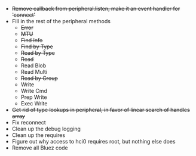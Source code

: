 * ~~Remove callback from peripheral.listen, make it an event handler for 'connect'~~
* Fill in the rest of the peripheral methods
    * ~~Error~~
    * ~~MTU~~
    * ~~Find Info~~
    * ~~Find by Type~~
    * ~~Read by Type~~
    * ~~Read~~
    * Read Blob
    * Read Multi
    * ~~Read by Group~~
    * Write
    * Write Cmd
    * Prep Write
    * Exec Write
* ~~Get rid of type lookups in peripheral, in favor of linear search of handles array~~
* Fix reconnect
* Clean up the debug logging
* Clean up the requires
* Figure out why access to hci0 requires root, but nothing else does
* Remove all Bluez code
